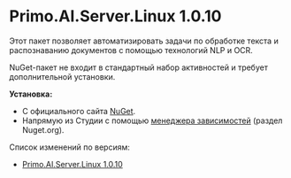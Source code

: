 # Primo.AI.Server.Linux 1.0.10

Этот пакет позволяет автоматизировать задачи по обработке текста и распознаванию документов с помощью технологий NLP и OCR.

NuGet-пакет не входит в стандартный набор активностей и требует дополнительной установки. 

**Установка:** 
- С официального сайта [NuGet](https://www.nuget.org/packages/Primo.AI.Server.Linux).  
- Напрямую из Студии с помощью [менеджера зависимостей](https://docs.primo-rpa.ru/primo-rpa/primo-studio/projects/manage-dependencies#menedzher-zavisimostei) (раздел Nuget.org).  

Cписок изменений по версиям:

 * [Primo.AI.Server.Linux 1.0.10](https://docs.primo-rpa.ru/primo-rpa/release-notes/packages/linux/primo-ai-server/linux.1.0.10)


